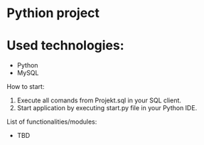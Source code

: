 # Pythion project
# Used technologies:
- Python
- MySQL

How to start:
1. Execute all comands from Projekt.sql in your SQL client.
2. Start application by executing start.py file in your Python IDE.

List of functionalities/modules:
- TBD
